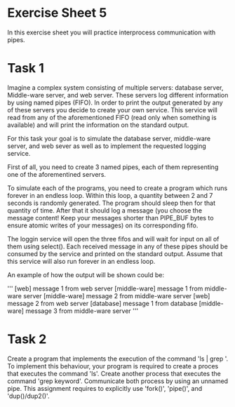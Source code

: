 # Exercise Sheet 5

In this exercise sheet you will practice interprocess communication with pipes. 

# Task 1

Imagine a complex system consisting of multiple servers: database server, Middle-ware server, and web server. These servers log different information by using named pipes (FIFO). In order to print the output generated by any of these servers you decide to create your own service. This service will read from any of the aforementioned FIFO (read only when something is available) and will print the information on the standard output. 

For this task your goal is to simulate the database server, middle-ware server, and web sever as well as to implement the requested logging service. 

First of all, you need to create 3 named pipes, each of them representing one of the aforementined servers. 

To simulate each of the programs, you need to create a program which runs forever in an endless loop. Within this loop, a quantity between 2 and 7 seconds is randomly generated. The program should sleep then for that quantity of time. After that it should log a message (you choose the message content! Keep your messages shorter than PIPE_BUF bytes to ensure atomic writes of your messages) on its corresponding fifo. 

The loggin service will open the three fifos and will wait for input on all of them using select(). Each received message in any of these pipes should be consumed by the service and printed on the standard output. Assume that this service will also run forever in an endless loop. 

An example of how the output will be shown could be:

'''
[web] message 1 from web server
[middle-ware] message 1 from middle-ware server
[middle-ware] message 2 from middle-ware server
[web] message 2 from web server
[database] message 1 from database
[middle-ware] message 3 from middle-ware server
'''

# Task 2

Create a program that implements the execution of the command 'ls | grep <keyword>'. To implement this behaviour, your program is required to create a proces that executes the command 'ls'. Create another process that executes the command 'grep keyword'. Communicate both process by using an unnamed pipe. This assignment requires to explicitly use 'fork()', 'pipe()', and 'dup()/dup2()'.


